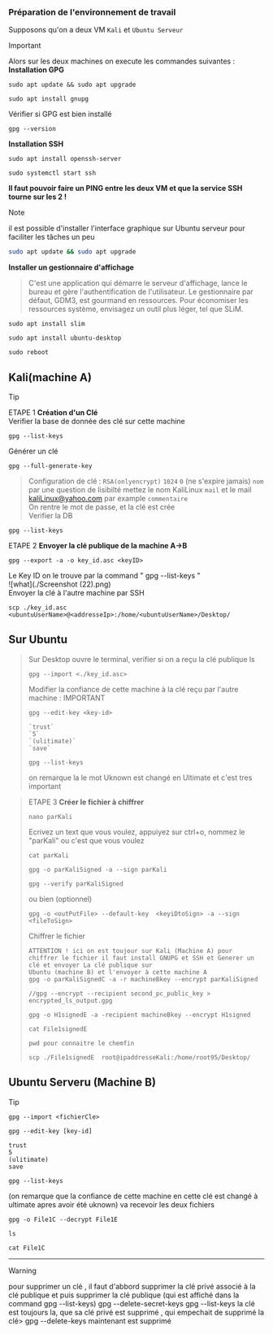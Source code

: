 
### Préparation de l'environnement de travail

Supposons qu'on a deux VM `Kali` et `Ubuntu Serveur`
> [!IMPORTANT]
> Alors sur les deux machines on execute les commandes suivantes : <br>
> **Installation GPG**
> ```
> sudo apt update && sudo apt upgrade
> ```
> ```
> sudo apt install gnupg
> ```
> Vérifier si GPG est bien installé
> ```
> gpg --version
> ```
> **Installation SSH**
> ```
> sudo apt install openssh-server
> ```
> ```
> sudo systemctl start ssh
> ```
> **Il faut pouvoir faire un PING entre les deux VM et que la service SSH tourne sur les 2 !**


> [!NOTE]
> il est possible d'installer l'interface graphique sur Ubuntu serveur pour faciliter les tâches un peu<br>
> ```bash
> sudo apt update && sudo apt upgrade
> ```
> **Installer un gestionnaire d'affichage** <br>
> >  C'est une application qui démarre le serveur d'affichage, lance le bureau et gère l'authentification de l'utilisateur. Le gestionnaire par défaut, GDM3, est gourmand en ressources. Pour économiser les ressources système, envisagez un outil plus léger, tel que SLiM.
> ```
> sudo apt install slim
> ```
> ```
> sudo apt install ubuntu-desktop
> ```
> ```
> sudo reboot
> ```

## Kali(machine A)

> [!TIP]
> ETAPE 1 **Création d'un Clé** <br>
> Verifier la base de donnée des clé sur cette machine
> ```
> gpg --list-keys
> ```
> Générer un clé
> ```
> gpg --full-generate-key
> ```
> > Configuration de clé :
> > `RSA(onlyencrypt)` `1024` `0` (ne s'expire jamais)  `nom` par une question de lisibilté mettez le nom KaliLinux `mail` et le mail kaliLinux@yahoo.com par example `commentaire`
> > <br>
> On rentre le mot de passe, et la clé est crée  <br>
> Verifier la DB 
> ```
> gpg --list-keys
> ```
>  ETAPE 2 **Envoyer la clé publique de la machine A->B**
> ```
> gpg --export -a -o key_id.asc <keyID>
> ```
> Le Key ID on le trouve par la command " gpg --list-keys " <br>
>  ![what](./Screenshot (22).png) <br>
> Envoyer la clé à l'autre machine par SSH
> ```
> scp ./key_id.asc  <ubuntuUserName>@<addresseIp>:/home/<ubuntuUserName>/Desktop/
> ```


## Sur Ubuntu 
> Sur Desktop ouvre le terminal, verifier si on a reçu la clé publique
> ls
>```
> gpg --import <./key_id.asc>
> ```
> Modifier la confiance de cette machine à la clé reçu par l'autre machine : IMPORTANT
> ```
> gpg --edit-key <key-id>
> ```
> ```
> `trust`
> `5`
> `(ulitimate)`
> `save`
> ```
> ```
> gpg --list-keys
> ```
> on remarque la le mot Uknown est changé en Ultimate et c'est tres important 


>  ETAPE 3 **Créer le fichier à chiffrer**
> ```
> nano parKali
> ```
> Ecrivez un text que vous voulez, appuiyez sur ctrl+o, nommez le "parKali" ou c'est que vous voulez
> ```
> cat parKali
> ```
> ```
> gpg -o parKaliSigned -a --sign parKali
> ```
> ```
> gpg --verify parKaliSigned
> ```
> ou bien (optionnel)
> ```
> gpg -o <outPutFile> --default-key  <keyiDtoSign> -a --sign <fileToSign>
> ```
> Chiffrer le fichier
> ```
> ATTENTION ! ici on est toujour sur Kali (Machine A) pour chiffrer le fichier il faut install GNUPG et SSH et Generer un clé et envoyer La clé publique sur
> Ubuntu (machine B) et l'envoyer à cette machine A
> gpg -o parKaliSignedC -a -r machineBkey --encrypt parKaliSigned
> ```
> ```
> //gpg --encrypt --recipient second_pc_public_key > encrypted_ls_output.gpg
> ```
> ```
> gpg -o H1signedE -a -recipient machineBkey --encrypt H1signed
> ```
> ```
> cat File1signedE
> ```
> ```
> pwd pour connaitre le chemfin
> ```
> ```
> scp ./File1signedE  root@ipaddresseKali:/home/root95/Desktop/
> ```

 ## Ubuntu Serveru (Machine B)

> [!TIP]
> ```
> gpg --import <fichierCle>
> ```
> ```
> gpg --edit-key [key-id]
> ```
> ```
> trust
> 5
> (ulitimate)
> save
> ```
> ```
> gpg --list-keys
> ```
> (on remarque que la confiance de cette machine en cette clé est changé à ultimate apres avoir été uknown)
> va recevoir les deux fichiers
> ```
> gpg -o File1C --decrypt File1E
> ```
> ```
> ls
> ```
> ```
> cat File1C
> ```

***

> [!WARNING]
> pour supprimer un clé , il faut d'abbord supprimer la clé privé associé à la clé publique et puis supprimer la clé publique (qui est affiché dans la command gpg --list-keys)
> gpg --delete-secret-keys <ClePubliqueASupprime>
> gpg --list-keys 
> la clé est toujours la, que sa clé privé est supprimé , qui empechait de supprimé la clé>
> gpg --delete-keys <ClePubliqueASupprime>
> maintenant est supprimé
